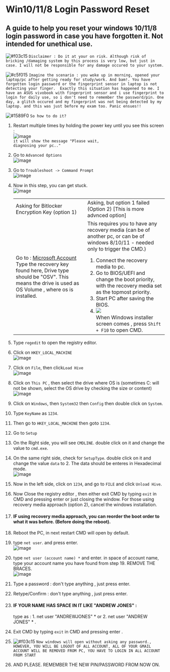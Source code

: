 # Win10/11/8 Login Password Reset
## A guide to help you reset your windows 10/11/8 login password in case you have forgotten it. Not intended for unethical use.
![#f03c15](https://placehold.co/15x15/f03c15/f03c15.png) `Disclaimer : Do it at your on risk. Although risk of bricking /damaging system by this process is very low, but just in case. I will not be responsible for any damage occured to your system.`

![#c5f015](https://placehold.co/15x15/c5f015/c5f015.png) `Imagine the scenario : you woke up in morning, opened your laptop/pc after getting ready for study/work. And bam!. You have forgotten login password or the fingerprint sensor in laptop is not detecting your finger. 
Exactly this situation has happened to me. I have an ASUS vivobook with fingerprint sensor and i use fingerprint to login for daily use, so i don't need to remember the password/pin. One day, a glitch occured and my fingerprint was not being detected by my laptop. and this was just before my exam too. Panic ensues!!`

![#1589F0](https://placehold.co/15x15/1589F0/1589F0.png) `So how to do it?`

1. Restart multiple times by holding the power key until you see this screen : <br>
![image](https://github.com/user-attachments/assets/f3f77419-0e15-45a6-8cca-e7a81417fc35) <br>
<code>it will show the message "Please wait, diagnosing your pc.."</code>
2. Go to <code>Advanced Options</code> <br>
![image](https://github.com/user-attachments/assets/6c3e5833-ee8a-4860-9915-59e8e78eb7f2) <br>
3. Go to <code>Troubleshoot -> Command Prompt</code> <br>
![image](https://github.com/user-attachments/assets/f1bcb6f1-2020-4009-90da-95fb78fbe74a) <br>
4. Now in this step, you can get stuck.<br>
![image](https://github.com/user-attachments/assets/874e4ec9-c6aa-430b-82cd-9fa7a79c8c74) <br>
   <table>
     <tr>
       <td>Asking for Bitlocker Encryption Key (option 1)</td>
       <td>Asking, but option 1 failed (Option 2) [This is more advnced option]</td>
     </tr>
     <tr>
       <td>
          Go to : <a href="https://aka.ms/myrecoverykey"> Microsoft Account </a> <br>
          Type the recovery key found here, Drive type should be "OSV". This means the drive is used as OS Volume , where os is installed.
       </td>
       <td>
          This requires you to have any recovery media (can be of another pc, or can be of windows 8/10/11 - needed only to trigger the CMD.)
          <ol>
          <li>Connect the recovery media to pc.</li> 
          <li>Go to BIOS/UEFI and change the boot priority, with the recovery media set as the topmost priority.</li>
          <li>Start PC after saving the BIOS.</li>
          <li>
              <img src="https://github.com/user-attachments/assets/68733f1f-fcb0-47a0-847a-a86679624cab"> <br>
             When Windows installer screen comes , press <code>Shift + F10</code> to open CMD.</li>
          </ol>
       </td>
     </tr>
   </table>
5. Type <code>regedit</code> to open the registry editor.
6. Click on <code>HKEY_LOCAL_MACHINE</code> <br>
![image](https://github.com/user-attachments/assets/b004af4e-a1d4-4a1a-9724-250deac7715e)<br>
7. Click on <code>File</code>, then click<code>Load Hive</code> <br>
![image](https://github.com/user-attachments/assets/49f1ae78-8ade-47a3-bac8-1811d8fd0852)
8. Click on <code>This PC</code> , then select the drive where OS is (sometimes C: will not be shown, select the OS drive by checking the size or content)<br>
![image](https://github.com/user-attachments/assets/117bb0e6-6acc-4503-bab2-3ce10737d7c7)
9. Click on <code>Windows</code>, then <code>System32</code> then <code>Config</code> then double click on <code>System</code>.
10. Type <code>KeyName</code> as <code>1234</code>.
11. Then go to <code>HKEY_LOCAL_MACHINE</code> then goto <code>1234</code>.
12. Go to <code>Setup</code>
13. On the Right side, you will see <code>CMDLINE</code>. double click on it and change the value to <code>cmd.exe</code>.
14. On the same right side, check for <code>SetupType</code>. double click on it and change the value <code>data</code> to 2. The data should be enteres in Hexadecimal mode.<br>
![image](https://github.com/user-attachments/assets/b2c7ef41-e85b-4022-96a4-988ff4e68d0a)
15. Now in the left side, click on <code>1234</code>, and go to <code>FILE</code> and click <code>Unload Hive</code>.
16. Now Close the registry editor , then either exit CMD by typing <code>exit</code> in CMD and pressing enter or just closing the window. For those using recovery media approach (option 2), cancel the windows installation.
17. #### IF using recovery media approach, you can reorder the boot order to what it was before. (Before doing the reboot).
18. Reboot the PC, in next restart CMD will open by default.
19. type <code>net user</code>. and press enter.<br>
![image](https://github.com/user-attachments/assets/ad2f87c5-bb70-4363-a3f6-5a9c7b3fbaa5)

20. type <code>net user (account name) *</code> and enter. in space of account name, type your account name you have found from step 19. REMOVE THE BRACES.<br>
![image](https://github.com/user-attachments/assets/af8c6ea9-1772-403f-a4e2-2c2796dde0c3)
21. Type a password : don't type anything , just press enter.
22. Retype/Confirm : don't type anything , just press enter.
23. #### IF YOUR NAME HAS SPACE IN IT LIKE "ANDREW JONES" :
    type as : 1. net user "ANDREWJONES" *
                          or
              2. net user "ANDREW JONES" * .
24. Exit CMD by typing <code>exit</code> in CMD and pressing enter .
25. ![#f03c15](https://placehold.co/15x15/f03c15/f03c15.png) `Now windows will open without asking any password., HOWEVER, YOU WILL BE LOGOUT OF ALL ACCOUNT, ALL OF YOUR GMAIL ACCOUNT WILL BE REMOVED FROM PC, YOU HAVE TO LOGIN IN ALL ACCOUNT FROM START`
26. AND PLEASE. REMEMBER THE NEW PIN/PASSWORD FROM NOW ON.



